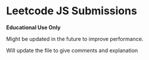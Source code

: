 # Leetcode JS Submissions

**Educational Use Only**

Might be updated in the future to improve performance.

Will update the file to give comments and explanation
